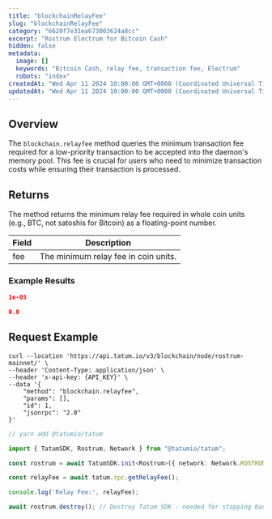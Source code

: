 ```yaml
---
title: "blockchainRelayFee"
slug: "blockchainRelayFee"
category: "6620f7e31ea673003624a8cc"
excerpt: "Rostrum Electrum for Bitcoin Cash"
hidden: false
metadata:
  image: []
  keywords: "Bitcoin Cash, relay fee, transaction fee, Electrum"
  robots: "index"
createdAt: "Wed Apr 11 2024 10:00:00 GMT+0000 (Coordinated Universal Time)"
updatedAt: "Wed Apr 11 2024 10:00:00 GMT+0000 (Coordinated Universal Time)"
---
```


## Overview

The `blockchain.relayfee` method queries the minimum transaction fee required for a low-priority transaction to be accepted into the daemon's memory pool. This fee is crucial for users who need to minimize transaction costs while ensuring their transaction is processed.

## Returns

The method returns the minimum relay fee required in whole coin units (e.g., BTC, not satoshis for Bitcoin) as a floating-point number.

| Field | Description                           |
| ----- | ------------------------------------- |
| fee   | The minimum relay fee in coin units.  |

### Example Results

```json
1e-05
```

```json
0.0
```

## Request Example

```curl /cURL
curl --location 'https://api.tatum.io/v3/blockchain/node/rostrum-mainnet/' \
--header 'Content-Type: application/json' \
--header 'x-api-key: {API_KEY}' \
--data '{
    "method": "blockchain.relayfee",
    "params": [],
    "id": 1,
    "jsonrpc": "2.0"
}'
```
```typescript
// yarn add @tatumio/tatum

import { TatumSDK, Rostrum, Network } from "@tatumio/tatum";

const rostrum = await TatumSDK.init<Rostrum>({ network: Network.ROSTRUM_MAINNET });

const relayFee = await tatum.rpc.getRelayFee();

console.log('Relay Fee:', relayFee);

await rostrum.destroy(); // Destroy Tatum SDK - needed for stopping background jobs when done
```